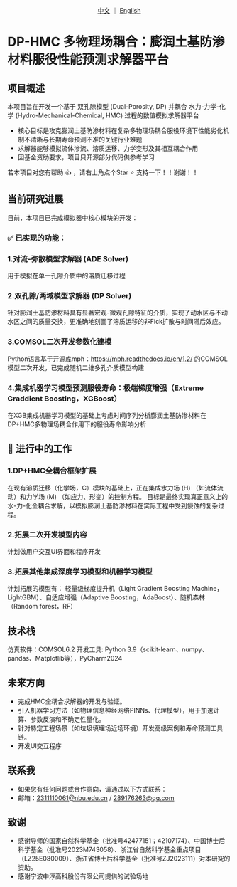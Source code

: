 <p align="center">
  <a href="https://github.com/backtomyJune/Dual_porosity-with-hydro-mechanical-chemical/">中文</a>
  ｜
  <a href="https://github.com/backtomyJune/Dual_porosity-with-hydro-mechanical-chemical/blob/main/README_en.md">English</a>
</p>

# DP-HMC 多物理场耦合：膨润土基防渗材料服役性能预测求解器平台
## 项目概述
本项目旨在开发一个基于 双孔隙模型 (Dual-Porosity, DP) 并耦合 水力-力学-化学 (Hydro-Mechanical-Chemical, HMC) 过程的数值模拟求解器平台

- 核心目标是攻克膨润土基防渗材料在复杂多物理场耦合服役环境下性能劣化机制不清晰与长期寿命预测不准的关键行业难题
- 求解器能够模拟流体渗流、溶质运移、力学变形及其相互耦合作用
- 因基金资助要求，项目只开源部分代码供参考学习
  
若本项目对您有帮助 :thumbsup: ，请右上角点个Star :star: 支持一下！！谢谢！！

## 当前研究进展
目前，本项目已完成模拟器中核心模块的开发：
### :white_check_mark: 已实现的功能：
### 1.对流-弥散模型求解器 (ADE Solver)
用于模拟在单一孔隙介质中的溶质迁移过程
### 2.双孔隙/两域模型求解器 (DP Solver)
针对膨润土基防渗材料具有显著宏观-微观孔隙特征的介质，实现了动水区与不动水区之间的质量交换，更准确地刻画了溶质运移的非Fick扩散与时间滞后效应。
### 3.COMSOL二次开发参数化建模
Python语言基于开源库mph：https://mph.readthedocs.io/en/1.2/ 的COMSOL模型二次开发，已完成随机二维多孔介质模型构建
### 4.集成机器学习模型预测服役寿命：极端梯度增强（Extreme Graddient Boosting，XGBoost）
在XGB集成机器学习模型的基础上考虑时间序列分析膨润土基防渗材料在DP+HMC多物理场耦合作用下的服役寿命影响分析

## :children_crossing: 进行中的工作
### 1.DP+HMC全耦合框架扩展
在现有溶质迁移（化学场，C）模块的基础上，正在集成水力场 (H) （如流体流动）和力学场 (M) （如应力、形变）的控制方程。
目标是最终实现真正意义上的水-力-化全耦合求解，以模拟膨润土基防渗材料在实际工程中受到侵蚀的复杂过程。
### 2.拓展二次开发模型内容
计划做用户交互UI界面和程序开发
### 3.拓展其他集成深度学习模型和机器学习模型
计划拓展的模型有：
轻量级梯度提升机（Light Gradient Boosting Machine，LightGBM）、自适应增强（Adaptive Boosting，AdaBoost）、随机森林（Random forest，RF）

## 技术栈
仿真软件：COMSOL6.2
开发工具: Python 3.9（scikit-learn、numpy、pandas、Matplotlib等），PyCharm2024

## 未来方向
- 完成HMC全耦合求解器的开发与验证。
- 引入机器学习方法（如物理信息神经网络PINNs、代理模型），用于加速计算、参数反演和不确定性量化。
- 针对特定工程场景（如垃圾填埋场近场环境）开发高级案例和寿命预测工具链。
- 开发UI交互程序

## 联系我
- 如果您有任何问题或合作意向，请通过以下方式联系：
- 邮箱：2311110061@nbu.edu.cn / 289176263@qq.com

## 致谢
- 感谢导师的国家自然科学基金（批准号42477151；42107174）、中国博士后科学基金（批准号2023M743058）、浙江省自然科学基金重点项目（LZ25E080009）、浙江省博士后科学基金（批准号ZJ2023111）对本研究的资助。
- 感谢宁波中淳高科股份有限公司提供的试验场地
